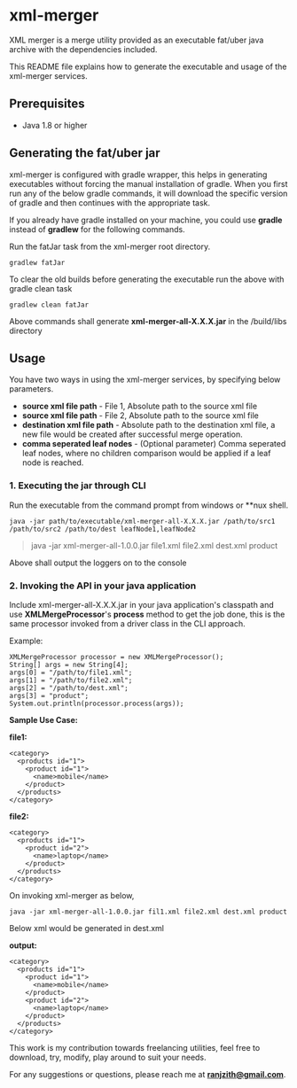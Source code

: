 # xml-merger

XML merger is a merge utility provided as an executable fat/uber java archive with the dependencies included.

This README file explains how to generate the executable and usage of the xml-merger services.

## Prerequisites
* Java 1.8 or higher

## Generating the fat/uber jar

xml-merger is configured with gradle wrapper, this helps in generating executables without forcing the manual installation of gradle. 
When you first run any of the below gradle commands, it will download the specific version of gradle and then continues with the appropriate task.

If you already have gradle installed on your machine, you could use **gradle** instead of **gradlew** for the following commands.

Run the fatJar task from the xml-merger root directory.

    gradlew fatJar

To clear the old builds before generating the executable run the above with gradle clean task

    gradlew clean fatJar

Above commands shall generate **xml-merger-all-X.X.X.jar** in the <xml-merger-root>/build/libs directory

## Usage
You have two ways in using the xml-merger services, by specifying below parameters.

* **source xml file path** - File 1, Absolute path to the source xml file
* **source xml file path** - File 2, Absolute path to the source xml file
* **destination xml file path** - Absolute path to the destination xml file, a new file would be created after successful merge operation.
* **comma seperated leaf nodes** - (Optional parameter) Comma seperated leaf nodes, where no children comparison would be applied if a leaf node is reached.

### 1. Executing the jar through CLI

Run the executable from the command prompt from windows or **nux shell.

    java -jar path/to/executable/xml-merger-all-X.X.X.jar /path/to/src1 /path/to/src2 /path/to/dest leafNode1,leafNode2

>java -jar xml-merger-all-1.0.0.jar file1.xml file2.xml dest.xml product

Above shall output the loggers on to the console

### 2. Invoking the API in your java application

Include xml-merger-all-X.X.X.jar in your java application's classpath and use **XMLMergeProcessor**'s **process** method to get the job done, this is the same processor invoked from a driver class in the CLI approach.

Example: 

    XMLMergeProcessor processor = new XMLMergeProcessor();
    String[] args = new String[4];
    args[0] = "/path/to/file1.xml";
    args[1] = "/path/to/file2.xml";
    args[2] = "/path/to/dest.xml";
    args[3] = "product";
    System.out.println(processor.process(args));

**Sample Use Case:**

**file1:**

    <category>
      <products id="1">
        <product id="1">
          <name>mobile</name>
        </product>
      </products>
    </category>

**file2:**

    <category>
      <products id="1">
        <product id="2">
          <name>laptop</name>
        </product>
      </products>
    </category>

On invoking xml-merger as below,

    java -jar xml-merger-all-1.0.0.jar fil1.xml file2.xml dest.xml product

Below xml would be generated in dest.xml

**output:**

    <category>
      <products id="1">
        <product id="1">
          <name>mobile</name>
        </product>
        <product id="2">
          <name>laptop</name>
        </product>
      </products>
    </category>

This work is my contribution towards freelancing utilities, feel free to download, try, modify, play around to suit your needs.

For any suggestions or questions, please reach me at **ranjzith@gmail.com**.
